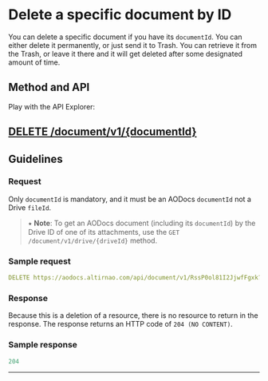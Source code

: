 # Delete a specific document by ID

You can delete a specific document if you have its `documentId`. You can either delete it permanently, or just send it to Trash. You can retrieve it from the Trash, or leave it there and it will get deleted after some designated amount of time.

## Method and API

Play with the API Explorer:

## [DELETE /document/v1/{documentId}](/docs/ao-docs-dev.appspot.com/1/routes/document/v1/%7BdocumentId%7D/get)

## Guidelines
### Request

Only `documentId` is mandatory, and it must be an AODocs `documentId` not a Drive `fileId`.

> ⭑ **Note**: To get an AODocs document (including its `documentId`) by the Drive ID of one of its attachments, use the `GET /document/v1/drive/{driveId}` method.

### Sample request


```yaml
DELETE https://aodocs.altirnao.com/api/document/v1/RssP0ol81I2JjwfFgxk?deleteMode=TRASH
```
### Response


Because this is a deletion of a resource, there is no resource to return in the response. The response returns an HTTP code of `204 (NO CONTENT)`.


### Sample response

```yaml
204
```
---
